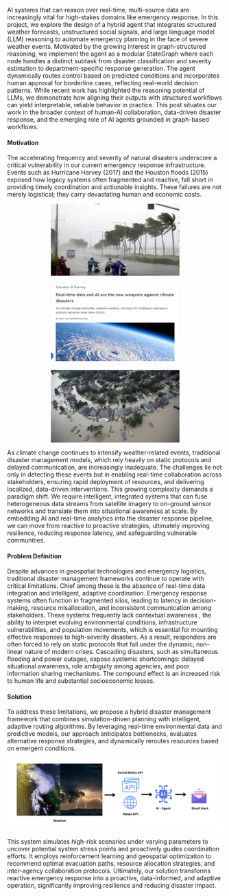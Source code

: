 

AI systems that can reason over real-time, multi-source data are increasingly vital for high-stakes domains like emergency response. In this project, we explore the design of a hybrid agent that integrates structured weather forecasts, unstructured social signals, and large language model (LLM) reasoning to automate emergency planning in the face of severe weather events. Motivated by the growing interest in graph-structured reasoning, we implement the agent as a modular StateGraph where each node handles a distinct subtask from disaster classification and severity estimation to department-specific response generation. The agent dynamically routes control based on predicted conditions and incorporates human approval for borderline cases, reflecting real-world decision patterns. While recent work has highlighted the reasoning potential of LLMs, we demonstrate how aligning their outputs with structured workflows can yield interpretable, reliable behavior in practice. This post situates our work in the broader context of human-AI collaboration, data-driven disaster response, and the emerging role of AI agents grounded in graph-based workflows.

#### Motivation
The accelerating frequency and severity of natural disasters underscore a critical vulnerability in our current emergency response infrastructure. Events such as Hurricane Harvey (2017) and the Houston floods (2015) exposed how legacy systems often fragmented and reactive,  fall short in providing timely coordination and actionable insights. These failures are not merely logistical; they carry devastating human and economic costs.

<div style="display: flex; justify-content: center; gap: 20px; flex-wrap: wrap;">
  <img src="static/assets/img/motive1.png" alt="Image 1" width="300" />
  <img src="static/assets/img/motive2.png" alt="Image 2" width="300" />
  <img src="static/assets/img/motive3.png" alt="Image 3" width="300" />
</div>


As climate change continues to intensify weather-related events, traditional disaster management models, which rely heavily on static protocols and delayed communication, are increasingly inadequate. The challenges lie not only in detecting these events but in enabling real-time collaboration across stakeholders, ensuring rapid deployment of resources, and delivering localized, data-driven interventions.
This growing complexity demands a paradigm shift. We require intelligent, integrated systems that can fuse heterogeneous data streams  from satellite imagery to on-ground sensor networks  and translate them into situational awareness at scale. By embedding AI and real-time analytics into the disaster response pipeline, we can move from reactive to proactive strategies, ultimately improving resilience, reducing response latency, and safeguarding vulnerable communities.


#### Problem Definition
Despite advances in geospatial technologies and emergency logistics, traditional disaster management frameworks continue to operate with critical limitations. Chief among these is the absence of real-time data integration and intelligent, adaptive coordination. Emergency response systems often function in fragmented silos, leading to latency in decision-making, resource misallocation, and inconsistent communication among stakeholders.
These systems frequently lack contextual awareness , the ability to interpret evolving environmental conditions, infrastructure vulnerabilities, and population movements,  which is essential for mounting effective responses to high-severity disasters. As a result, responders are often forced to rely on static protocols that fail under the dynamic, non-linear nature of modern crises. Cascading disasters, such as simultaneous flooding and power outages, expose systemic shortcomings: delayed situational awareness, role ambiguity among agencies, and poor information sharing mechanisms. The compound effect is an increased risk to human life and substantial socioeconomic losses.


#### Solution
To address these limitations, we propose a hybrid disaster management framework that combines simulation-driven planning with intelligent, adaptive routing algorithms. By leveraging real-time environmental data and predictive models, our approach anticipates bottlenecks, evaluates alternative response strategies, and dynamically reroutes resources based on emergent conditions.

<p align="center">
  <img src="static\assets\img\workflow.png" alt="System Workflow Diagram" width="700"/>
</p>

This system simulates high-risk scenarios under varying parameters to uncover potential system stress points and proactively guides coordination efforts. It employs reinforcement learning and geospatial optimization to recommend optimal evacuation paths, resource allocation strategies, and inter-agency collaboration protocols. Ultimately, our solution transforms reactive emergency response into a proactive, data-informed, and adaptive operation, significantly improving resilience and reducing disaster impact.


